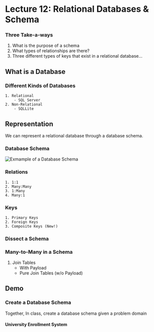 # Lecture 12: Relational Databases & Schema

### Three Take-a-ways
1. What is the purpose of a schema
2. What types of relationships are there?
3. Three different types of keys that exist in a relational database...

## What is a Database

### Different Kinds of Databases
	1. Relational
		- SQL Server
	2. Non-Relational
		- SQLLite


## Representation
We can represent a relational database through a database schema. 
	
### Database Schema

![Exmample of a Database Schema]()

### Relations
	1. 1:1
	2. Many:Many
	3. 1:Many
	4. Many:1

### Keys
	1. Primary Keys
	2. Foreign Keys
	3. Composite Keys (New!)


### Dissect a Schema

### Many-to-Many in a Schema

1. Join Tables
	- With Payload
	- Pure Join Tables (w/o Payload)

## Demo

### Create a Database Schema

Together, In class, create a database schema given a problem domain

#### University Enrollment System